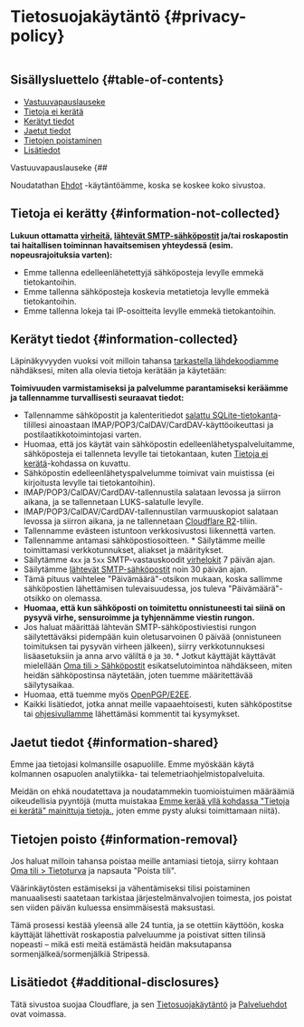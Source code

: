 # Tietosuojakäytäntö {#privacy-policy}

<img loading="laiska" src="/img/articles/privacy.webp" alt="" class="rounded-lg" />

## Sisällysluettelo {#table-of-contents}

* [Vastuuvapauslauseke](#disclaimer)
* [Tietoja ei kerätä](#information-not-collected)
* [Kerätyt tiedot](#information-collected)
* [Jaetut tiedot](#information-shared)
* [Tietojen poistaminen](#information-removal)
* [Lisätiedot](#additional-disclosures)

Vastuuvapauslauseke {##

Noudatathan [Ehdot](/terms) -käytäntöämme, koska se koskee koko sivustoa.

## Tietoja ei kerätty {#information-not-collected}

**Lukuun ottamatta [virheitä](/faq#do-you-store-error-logs), [lähtevät SMTP-sähköpostit](/faq#do-you-support-sending-email-with-smtp) ja/tai roskapostin tai haitallisen toiminnan havaitsemisen yhteydessä (esim. nopeusrajoituksia varten):**

* Emme tallenna edelleenlähetettyjä sähköposteja levylle emmekä tietokantoihin.
* Emme tallenna sähköposteja koskevia metatietoja levylle emmekä tietokantoihin.
* Emme tallenna lokeja tai IP-osoitteita levylle emmekä tietokantoihin.

## Kerätyt tiedot {#information-collected}

Läpinäkyvyyden vuoksi voit milloin tahansa <a href="https://github.com/forwardemail" target="_blank" rel="noopener noreferrer">tarkastella lähdekoodiamme</a> nähdäksesi, miten alla olevia tietoja kerätään ja käytetään:

**Toimivuuden varmistamiseksi ja palvelumme parantamiseksi keräämme ja tallennamme turvallisesti seuraavat tiedot:**

* Tallennamme sähköpostit ja kalenteritiedot [salattu SQLite-tietokanta](/blog/docs/best-quantum-safe-encrypted-email-service)-tilillesi ainoastaan IMAP/POP3/CalDAV/CardDAV-käyttöoikeuttasi ja postilaatikkotoimintojasi varten.
* Huomaa, että jos käytät vain sähköpostin edelleenlähetyspalveluitamme, sähköposteja ei tallenneta levylle tai tietokantaan, kuten [Tietoja ei kerätä](#information-not-collected)-kohdassa on kuvattu.
* Sähköpostin edelleenlähetyspalvelumme toimivat vain muistissa (ei kirjoitusta levylle tai tietokantoihin).
* IMAP/POP3/CalDAV/CardDAV-tallennustila salataan levossa ja siirron aikana, ja se tallennetaan LUKS-salatulle levylle.
* IMAP/POP3/CalDAV/CardDAV-tallennustilan varmuuskopiot salataan levossa ja siirron aikana, ja ne tallennetaan [Cloudflare R2](https://www.cloudflare.com/developer-platform/r2/)-tiliin.
* Tallennamme evästeen istuntoon verkkosivustosi liikennettä varten.
* Tallennamme antamasi sähköpostiosoitteen. * Säilytämme meille toimittamasi verkkotunnukset, aliakset ja määritykset.
* Säilytämme `4xx` ja `5xx` SMTP-vastauskoodit [virhelokit](/faq#do-you-store-error-logs) 7 päivän ajan.
* Säilytämme [lähtevät SMTP-sähköpostit](/faq#do-you-support-sending-email-with-smtp) noin 30 päivän ajan.
* Tämä pituus vaihtelee "Päivämäärä"-otsikon mukaan, koska sallimme sähköpostien lähettämisen tulevaisuudessa, jos tuleva "Päivämäärä"-otsikko on olemassa.
* **Huomaa, että kun sähköposti on toimitettu onnistuneesti tai siinä on pysyvä virhe, sensuroimme ja tyhjennämme viestin rungon.**
* Jos haluat määrittää lähtevän SMTP-sähköpostiviestisi rungon säilytettäväksi pidempään kuin oletusarvoinen 0 päivää (onnistuneen toimituksen tai pysyvän virheen jälkeen), siirry verkkotunnuksesi lisäasetuksiin ja anna arvo väliltä `0` ja `30`. * Jotkut käyttäjät käyttävät mielellään [Oma tili > Sähköpostit](/my-account/emails) esikatselutoimintoa nähdäkseen, miten heidän sähköpostinsa näytetään, joten tuemme määritettävää säilytysaikaa.
* Huomaa, että tuemme myös [OpenPGP/E2EE](/faq#do-you-support-openpgpmime-end-to-end-encryption-e2ee-and-web-key-directory-wkd).
* Kaikki lisätiedot, jotka annat meille vapaaehtoisesti, kuten sähköpostitse tai <a href="/help">ohjesivullamme</a> lähettämäsi kommentit tai kysymykset.

## Jaetut tiedot {#information-shared}

Emme jaa tietojasi kolmansille osapuolille. Emme myöskään käytä kolmannen osapuolen analytiikka- tai telemetriaohjelmistopalveluita.

Meidän on ehkä noudatettava ja noudatammekin tuomioistuimen määräämiä oikeudellisia pyyntöjä (mutta muistakaa [Emme kerää yllä kohdassa "Tietoja ei kerätä" mainittuja tietoja.](#information-not-collected), joten emme pysty aluksi toimittamaan niitä).

## Tietojen poisto {#information-removal}

Jos haluat milloin tahansa poistaa meille antamiasi tietoja, siirry kohtaan <a href="/my-account/security">Oma tili > Tietoturva</a> ja napsauta "Poista tili".

Väärinkäytösten estämiseksi ja vähentämiseksi tilisi poistaminen manuaalisesti saatetaan tarkistaa järjestelmänvalvojien toimesta, jos poistat sen viiden päivän kuluessa ensimmäisestä maksustasi.

Tämä prosessi kestää yleensä alle 24 tuntia, ja se otettiin käyttöön, koska käyttäjät lähettivät roskapostia palveluumme ja poistivat sitten tilinsä nopeasti – mikä esti meitä estämästä heidän maksutapansa sormenjälkeä/sormenjälkiä Stripessä.

## Lisätiedot {#additional-disclosures}

Tätä sivustoa suojaa Cloudflare, ja sen [Tietosuojakäytäntö](https://www.cloudflare.com/privacypolicy/) ja [Palveluehdot](https://www.cloudflare.com/website-terms/) ovat voimassa.